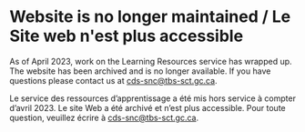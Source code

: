 # Website is no longer maintained / Le Site web n'est plus accessible 

As of April 2023, work on the Learning Resources service has wrapped up. The website has been archived and is no longer available.
If you have questions please contact us at cds-snc@tbs-sct.gc.ca. 

Le service des ressources d’apprentissage a été mis hors service à compter d’avril 2023. Le site Web a été archivé et n’est plus accessible.
Pour toute question, veuillez écrire à cds-snc@tbs-sct.gc.ca.

